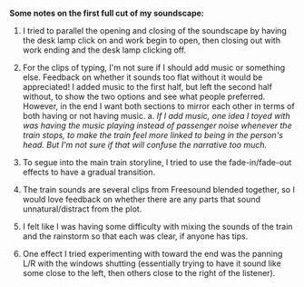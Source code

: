 **Some notes on the first full cut of my soundscape:**

1. I tried to parallel the opening and closing of the soundscape by having the desk lamp click on and work begin to open, then closing out with work ending and the desk lamp clicking off.

2. For the clips of typing, I'm not sure if I should add music or something else. Feedback on whether it sounds too flat without it would be appreciated! I added music to the first half, but left the second half without, to show the two options and see what people preferred. However, in the end I want both sections to mirror each other in terms of both having or not having music.
    a. *If I add music, one idea I toyed with was having the music playing instead of passenger noise whenever the train stops, to make the train feel more linked to being in the person's head. But I'm not sure if that will confuse the narrative too much.*

3. To segue into the main train storyline, I tried to use the fade-in/fade-out effects to have a gradual transition.

4. The train sounds are several clips from Freesound blended together, so I would love feedback on whether there are any parts that sound unnatural/distract from the plot.

5. I felt like I was having some difficulty with mixing the sounds of the train and the rainstorm so that each was clear, if anyone has tips.

6. One effect I tried experimenting with toward the end was the panning L/R with the windows shutting (essentially trying to have it sound like some close to the left, then others close to the right of the listener).
